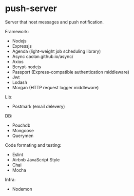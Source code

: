 # push-server
Server that host messages and push notification.

Framework:
 - Nodejs
 - Expressjs
 - Agenda (light-weight job scheduling library)
 - Async caolan.github.io/async/
 - Axios
 - Bcrypt-nodejs
 - Passport (Express-compatible authentication middleware)
 - Jwt
 - Lodash
 - Morgan (HTTP request logger middleware)
 
Lib: 
 - Postmark (email delevery)

DB:
 - Pouchdb
 - Mongoose
 - Querymen

Code formating and testing:
  - Eslint
  - Airbnb JavaScript Style
  - Chai
  - Mocha

Infra:
 - Nodemon
